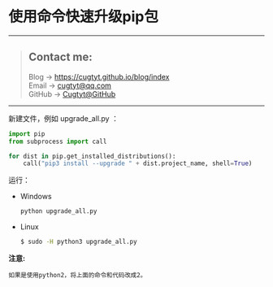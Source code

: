 # 使用命令快速升级pip包

---
> ## Contact me:
> Blog -> <https://cugtyt.github.io/blog/index>  
> Email -> <cugtyt@qq.com>  
> GitHub -> [Cugtyt@GitHub](https://github.com/Cugtyt)

---

新建文件，例如 upgrade_all.py ：

``` python
import pip
from subprocess import call

for dist in pip.get_installed_distributions():
    call("pip3 install --upgrade " + dist.project_name, shell=True)
```

运行：

- Windows 
    ``` cmd
    python upgrade_all.py
    ```

- Linux 
    ``` bash
    $ sudo -H python3 upgrade_all.py
    ```  


**注意:**

    如果是使用python2，将上面的命令和代码改成2。